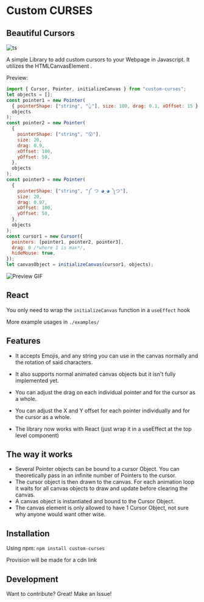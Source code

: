 # Custom CURSES

## Beautiful Cursors

![ts](https://badgen.net/badge/Built%20With/TypeScript/blue)

A simple Library to add custom cursors to your Webpage in Javascript.
It utilizes the HTMLCanvasElement .

Preview:

```javascript
import { Cursor, Pointer, initializeCanvas } from "custom-curses";
let objects = [];
const pointer1 = new Pointer(
  { pointerShape: ["string", "👆"], size: 100, drag: 0.1, xOffset: 15 },
  objects
);
const pointer2 = new Pointer(
  {
    pointerShape: ["string", "😲"],
    size: 20,
    drag: 0.9,
    xOffset: 100,
    yOffset: 50,
  },
  objects
);
const pointer3 = new Pointer(
  {
    pointerShape: ["string", "༼ つ ◕_◕ ༽つ"],
    size: 20,
    drag: 0.97,
    xOffset: 100,
    yOffset: 50,
  },
  objects
);
const cursor1 = new Cursor({
  pointers: [pointer1, pointer2, pointer3],
  drag: 0 /*where 1 is max*/,
  hideMouse: true,
});
let canvasObject = initializeCanvas(cursor1, objects);
```

![Preview GIF](https://user-images.githubusercontent.com/34871260/186636536-4dff68f9-8b2d-45f2-aeee-0040b52530e1.gif)

## React

You only need to wrap the `initializeCanvas` function in a `useEffect` hook

More example usages in `./examples/`

## Features

- It accepts Emojis, and any string you can use in the canvas normally and the rotation of said characters.
- It also supports normal animated canvas objects but it isn't fully implemented yet.
- You can adjust the drag on each individual pointer and for the cursor as a whole.
- You can adjust the X and Y offset for each pointer individually and for the cursor as a whole.

- The library now works with React (just wrap it in a useEffect at the top level component)

## The way it works

- Several Pointer objects can be bound to a cursor Object. You can theoretically pass in an infinite number of Pointers to the cursor.
- The cursor object is then drawn to the canvas. For each animation loop it waits for all canvas objects to draw and update before clearing the canvas.
- A canvas object is instantiated and bound to the Cursor Object.
- The canvas element is only allowed to have 1 Cursor Object, not sure why anyone would want other wise.

## Installation

Using npm:
`npm install custom-curses`

Provision will be made for a cdn link

## Development

Want to contribute? Great! Make an Issue!
